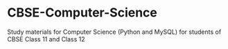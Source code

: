 # CBSE-Computer-Science
Study materials for Computer Science (Python and MySQL) for students of CBSE Class 11 and Class 12 
